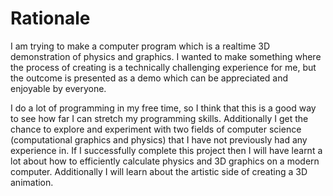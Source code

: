 Rationale
=========

I am trying to make a computer program which is a realtime 3D demonstration of physics and graphics. I wanted to make something where the process of creating is a technically challenging experience for me, but the outcome is presented as a demo which can be appreciated and enjoyable by everyone.

I do a lot of programming in my free time, so I think that this is a good way to see how far I can stretch my programming skills. Additionally I get the chance to explore and experiment with two fields of computer science (computational graphics and physics) that I have not previously had any experience in. If I successfully complete this project then I will have learnt a lot about how to efficiently calculate physics and 3D graphics on a modern computer. Additionally I will learn about the artistic side of creating a 3D animation.
